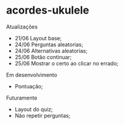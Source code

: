 # acordes-ukulele
 
Atualizações

- 21/06 Layout base;
- 24/06 Perguntas aleatorias;
- 24/06 Alternativas aleatorias;
- 25/06 Botão continuar;
- 25/06 Mostrar o certo ao clicar no errado;

Em desenvolvimento

- Pontuação;


Futuramente
- Layout do quiz;
- Não repetir perguntas;
